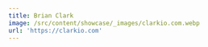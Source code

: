 ```yaml
---
title: Brian Clark
image: /src/content/showcase/_images/clarkio.com.webp
url: 'https://clarkio.com'
---
```


